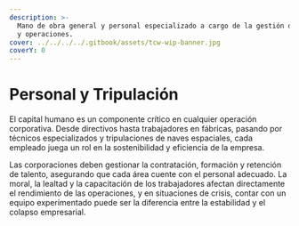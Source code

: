 ```yaml
---
description: >-
  Mano de obra general y personal especializado a cargo de la gestión de activos
  y operaciones.
cover: ../../../../.gitbook/assets/tcw-wip-banner.jpg
coverY: 0
---
```


# Personal y Tripulación

El capital humano es un componente crítico en cualquier operación corporativa. Desde directivos hasta trabajadores en fábricas, pasando por técnicos especializados y tripulaciones de naves espaciales, cada empleado juega un rol en la sostenibilidad y eficiencia de la empresa.

Las corporaciones deben gestionar la contratación, formación y retención de talento, asegurando que cada área cuente con el personal adecuado. La moral, la lealtad y la capacitación de los trabajadores afectan directamente el rendimiento de las operaciones, y en situaciones de crisis, contar con un equipo experimentado puede ser la diferencia entre la estabilidad y el colapso empresarial.

